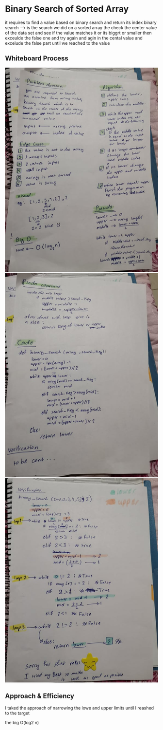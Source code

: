 # Binary Search of Sorted Array
<!-- Description of the challenge -->
it requires to find a value based on binary search and return its index
binary search --> is the search we did on a sorted array the check the center value of the data set and 
see if the value matches it or its biggrt or smaller then exceulde the false one and try again and agin in the cental value and excelude the false part until we reached to the value 

## Whiteboard Process
<!-- Embedded whiteboard image -->

![img1](assets/binary_search1.jpg)
![img2](assets/binary_search2.jpg)
![i,g3](assets/binary_search3.jpg)


## Approach & Efficiency
<!-- What approach did you take? Discuss Why. What is the Big O space/time for this approach? -->

I taked the approach of narrowing the lowe and upper limits until I reashed to the target 

the big O(log2 n)

